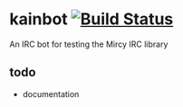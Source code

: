 # kainbot [![Build Status](https://travis-ci.org/mikeyhc/kainbot.svg?branch=master)](https://travis-ci.org/mikeyhc/kainbot)
An IRC bot for testing the Mircy IRC library

todo
----
- documentation
